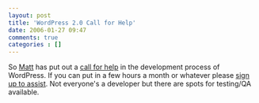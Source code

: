 ```yaml
---
layout: post
title: 'WordPress 2.0 Call for Help'
date: 2006-01-27 09:47
comments: true
categories : []
---  
```


So <a href="http://photomatt.net">Matt</a> has put out a <a href="http://wordpress.org/development/2006/01/help-out/">call for help</a> in the development process of WordPress. If you can put in a few hours a month or whatever please <a href="http://codex.wordpress.org/User:Matt/WordPress_Responsibilities">sign up to assist</a>. Not everyone's a developer but there are spots for testing/QA available.

